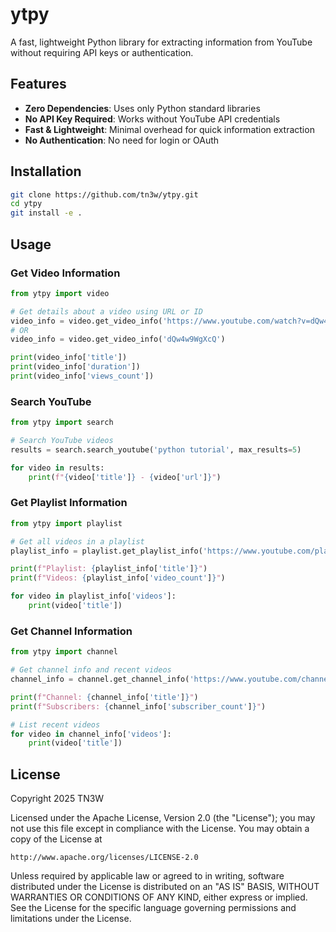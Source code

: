 # ytpy

A fast, lightweight Python library for extracting information from YouTube without requiring API keys or authentication.

## Features

- **Zero Dependencies**: Uses only Python standard libraries
- **No API Key Required**: Works without YouTube API credentials
- **Fast & Lightweight**: Minimal overhead for quick information extraction
- **No Authentication**: No need for login or OAuth

## Installation

```bash
git clone https://github.com/tn3w/ytpy.git
cd ytpy
git install -e .
```

## Usage

### Get Video Information

```python
from ytpy import video

# Get details about a video using URL or ID
video_info = video.get_video_info('https://www.youtube.com/watch?v=dQw4w9WgXcQ')
# OR
video_info = video.get_video_info('dQw4w9WgXcQ')

print(video_info['title'])
print(video_info['duration'])
print(video_info['views_count'])
```

### Search YouTube

```python
from ytpy import search

# Search YouTube videos
results = search.search_youtube('python tutorial', max_results=5)

for video in results:
    print(f"{video['title']} - {video['url']}")
```

### Get Playlist Information

```python
from ytpy import playlist

# Get all videos in a playlist
playlist_info = playlist.get_playlist_info('https://www.youtube.com/playlist?list=PLvFYFNbi-IBFeP5ALr55MbK4EkxqdkzFT')

print(f"Playlist: {playlist_info['title']}")
print(f"Videos: {playlist_info['video_count']}")

for video in playlist_info['videos']:
    print(video['title'])
```

### Get Channel Information

```python
from ytpy import channel

# Get channel info and recent videos
channel_info = channel.get_channel_info('https://www.youtube.com/channel/UC_x5XG1OV2P6uZZ5FSM9Ttw')

print(f"Channel: {channel_info['title']}")
print(f"Subscribers: {channel_info['subscriber_count']}")

# List recent videos
for video in channel_info['videos']:
    print(video['title'])
```

## License

Copyright 2025 TN3W

Licensed under the Apache License, Version 2.0 (the "License");
you may not use this file except in compliance with the License.
You may obtain a copy of the License at

    http://www.apache.org/licenses/LICENSE-2.0

Unless required by applicable law or agreed to in writing, software
distributed under the License is distributed on an "AS IS" BASIS,
WITHOUT WARRANTIES OR CONDITIONS OF ANY KIND, either express or implied.
See the License for the specific language governing permissions and
limitations under the License.